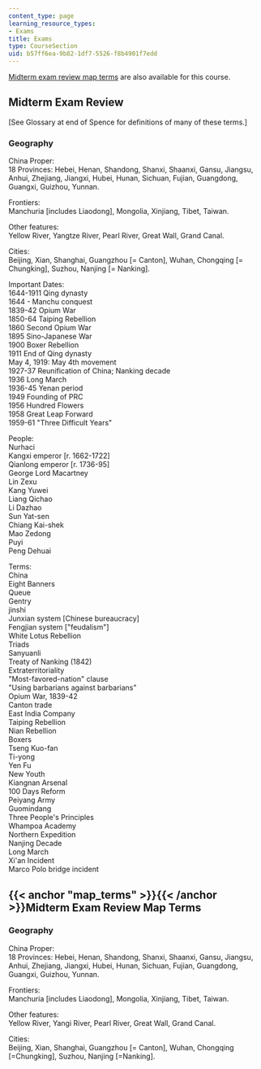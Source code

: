 ```yaml
---
content_type: page
learning_resource_types:
- Exams
title: Exams
type: CourseSection
uid: b57ff6ea-9b82-1df7-5526-f8b4901f7edd
---
```


[Midterm exam review map terms](#map_terms) are also available for this course.

Midterm Exam Review
-------------------

\[See Glossary at end of Spence for definitions of many of these terms.\]

### Geography

China Proper:  
18 Provinces: Hebei, Henan, Shandong, Shanxi, Shaanxi, Gansu, Jiangsu, Anhui, Zhejiang, Jiangxi, Hubei, Hunan, Sichuan, Fujian, Guangdong, Guangxi, Guizhou, Yunnan.

Frontiers:  
Manchuria \[includes Liaodong\], Mongolia, Xinjiang, Tibet, Taiwan.

Other features:  
Yellow River, Yangtze River, Pearl River, Great Wall, Grand Canal.

Cities:  
Beijing, Xian, Shanghai, Guangzhou \[= Canton\], Wuhan, Chongqing \[= Chungking\], Suzhou, Nanjing \[= Nanking\].

Important Dates:  
1644-1911 Qing dynasty  
1644 - Manchu conquest  
1839-42 Opium War  
1850-64 Taiping Rebellion  
1860 Second Opium War  
1895 Sino-Japanese War  
1900 Boxer Rebellion  
1911 End of Qing dynasty  
May 4, 1919: May 4th movement  
1927-37 Reunification of China; Nanking decade  
1936 Long March  
1936-45 Yenan period  
1949 Founding of PRC  
1956 Hundred Flowers  
1958 Great Leap Forward  
1959-61 "Three Difficult Years"

People:  
Nurhaci  
Kangxi emperor \[r. 1662-1722\]  
Qianlong emperor \[r. 1736-95\]  
George Lord Macartney  
Lin Zexu  
Kang Yuwei  
Liang Qichao  
Li Dazhao  
Sun Yat-sen  
Chiang Kai-shek  
Mao Zedong  
Puyi  
Peng Dehuai

Terms:  
China  
Eight Banners  
Queue  
Gentry  
jinshi  
Junxian system \[Chinese bureaucracy\]  
Fengjian system \["feudalism"\]  
White Lotus Rebellion  
Triads  
Sanyuanli  
Treaty of Nanking (1842)  
Extraterritoriality  
"Most-favored-nation" clause  
"Using barbarians against barbarians"  
Opium War, 1839-42  
Canton trade  
East India Company  
Taiping Rebellion  
Nian Rebellion  
Boxers  
Tseng Kuo-fan  
Ti-yong  
Yen Fu  
New Youth  
Kiangnan Arsenal  
100 Days Reform  
Peiyang Army  
Guomindang  
Three People's Principles  
Whampoa Academy  
Northern Expedition  
Nanjing Decade  
Long March  
Xi'an Incident  
Marco Polo bridge incident

{{< anchor "map_terms" >}}{{< /anchor >}}Midterm Exam Review Map Terms
----------------------------------------------------------------------

### Geography

China Proper:  
18 Provinces: Hebei, Henan, Shandong, Shanxi, Shaanxi, Gansu, Jiangsu, Anhui, Zhejiang, Jiangxi, Hubei, Hunan, Sichuan, Fujian, Guangdong, Guangxi, Guizhou, Yunnan.

Frontiers:  
Manchuria \[includes Liaodong\], Mongolia, Xinjiang, Tibet, Taiwan.

Other features:  
Yellow River, Yangi River, Pearl River, Great Wall, Grand Canal.

Cities:  
Beijing, Xian, Shanghai, Guangzhou \[= Canton\], Wuhan, Chongqing \[=Chungking\], Suzhou, Nanjing \[=Nanking\].